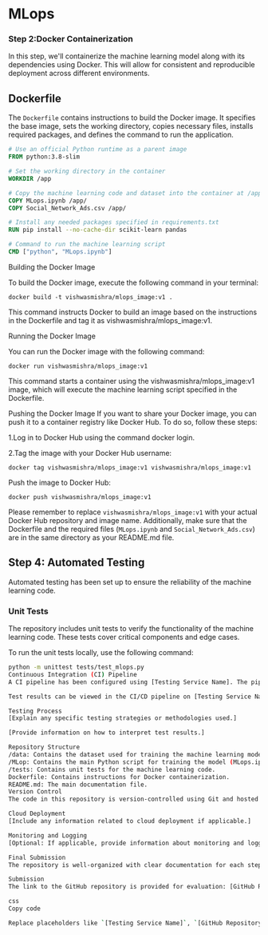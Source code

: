 # MLops

### Step 2:Docker Containerization

In this step, we'll containerize the machine learning model along with its dependencies using Docker. This will allow for consistent and reproducible deployment across different environments.

## Dockerfile

The `Dockerfile` contains instructions to build the Docker image. It specifies the base image, sets the working directory, copies necessary files, installs required packages, and defines the command to run the application.

```Dockerfile
# Use an official Python runtime as a parent image
FROM python:3.8-slim

# Set the working directory in the container
WORKDIR /app

# Copy the machine learning code and dataset into the container at /app
COPY MLops.ipynb /app/
COPY Social_Network_Ads.csv /app/

# Install any needed packages specified in requirements.txt
RUN pip install --no-cache-dir scikit-learn pandas

# Command to run the machine learning script
CMD ["python", "MLops.ipynb"]
```
Building the Docker Image

To build the Docker image, execute the following command in your terminal:


```
docker build -t vishwasmishra/mlops_image:v1 .
```
This command instructs Docker to build an image based on the instructions in the Dockerfile and tag it as vishwasmishra/mlops_image:v1.

Running the Docker Image

You can run the Docker image with the following command:

```
docker run vishwasmishra/mlops_image:v1
```
This command starts a container using the vishwasmishra/mlops_image:v1 image, which will execute the machine learning script specified in the Dockerfile.

Pushing the Docker Image
If you want to share your Docker image, you can push it to a container registry like Docker Hub. To do so, follow these steps:

1.Log in to Docker Hub using the command docker login.

2.Tag the image with your Docker Hub username:

```
docker tag vishwasmishra/mlops_image:v1 vishwasmishra/mlops_image:v1
```

Push the image to Docker Hub:
```
docker push vishwasmishra/mlops_image:v1
```

Please remember to replace `vishwasmishra/mlops_image:v1` with your actual Docker Hub repository and image name. Additionally, make sure that the Dockerfile and the required files (`MLops.ipynb` and `Social_Network_Ads.csv`) are in the same directory as your README.md file.

## Step 4: Automated Testing

Automated testing has been set up to ensure the reliability of the machine learning code.

### Unit Tests

The repository includes unit tests to verify the functionality of the machine learning code. These tests cover critical components and edge cases.

To run the unit tests locally, use the following command:

```bash
python -m unittest tests/test_mlops.py
Continuous Integration (CI) Pipeline
A CI pipeline has been configured using [Testing Service Name]. The pipeline automatically runs the unit tests on every push to the repository.

Test results can be viewed in the CI/CD pipeline on [Testing Service Name]. A badge indicating the build status may be added to the README file.

Testing Process
[Explain any specific testing strategies or methodologies used.]

[Provide information on how to interpret test results.]

Repository Structure
/data: Contains the dataset used for training the machine learning model.
/MLop: Contains the main Python script for training the model (MLops.ipynb).
/tests: Contains unit tests for the machine learning code.
Dockerfile: Contains instructions for Docker containerization.
README.md: The main documentation file.
Version Control
The code in this repository is version-controlled using Git and hosted on GitHub.

Cloud Deployment
[Include any information related to cloud deployment if applicable.]

Monitoring and Logging
[Optional: If applicable, provide information about monitoring and logging setup.]

Final Submission
The repository is well-organized with clear documentation for each step. It is ready for evaluation.

Submission
The link to the GitHub repository is provided for evaluation: [GitHub Repository Link].

css
Copy code

Replace placeholders like `[Testing Service Name]`, `[GitHub Repository Link]`, and add any specific details about your testing process and strategies. Remember to adjust the content based on your actual project and setup.
